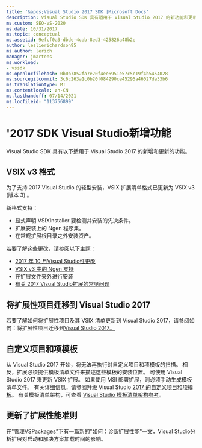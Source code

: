 ```yaml
---
title: '&apos;Visual Studio 2017 SDK |Microsoft Docs'
description: Visual Studio SDK 具有适用于 Visual Studio 2017 的新功能和更新的功能，包括更新后的 VSIX 版本 3 格式。
ms.custom: SEO-VS-2020
ms.date: 10/31/2017
ms.topic: conceptual
ms.assetid: 9efcf0a3-dbde-4cab-8ed3-425826a48b2e
author: leslierichardson95
ms.author: lerich
manager: jmartens
ms.workload:
- vssdk
ms.openlocfilehash: 0b0b7852fa7e20f4ee6951e57c5c19f4b5454028
ms.sourcegitcommit: 3c6c263a1c0b20f084290ce45295a46027da33b6
ms.translationtype: MT
ms.contentlocale: zh-CN
ms.lasthandoff: 07/14/2021
ms.locfileid: "113756899"
---
```

# <a name="what39s-new-in-the-visual-studio-2017-sdk"></a>&#39;2017 SDK Visual Studio新增功能

Visual Studio SDK 具有以下适用于 Visual Studio 2017 的新增和更新的功能。

## <a name="vsix-v3-format"></a>VSIX v3 格式

为了支持 2017 Visual Studio 的轻型安装，VSIX 扩展清单格式已更新为 VSIX v3 (版本 3) 。

新格式支持：

* 显式声明 VSIXInstaller 要检测并安装的先决条件。
* 扩展安装上的 Ngen 程序集。
* 在常规扩展根目录之外安装资产。

若要了解这些更改，请参阅以下主题：

* [2017 年 10 月Visual Studio性更改](breaking-changes-2017.md)
* [VSIX v3 中的 Ngen 支持](ngen-support.md)
* [在扩展文件夹外进行安装](set-install-root.md)
* [有关 2017 Visual Studio扩展的常见问题](faq-2017.yml)

## <a name="migrate-extensibility-project-to-visual-studio-2017"></a>将扩展性项目迁移到 Visual Studio 2017

若要了解如何将扩展性项目及其 VSIX 清单更新到 Visual Studio 2017，请参阅如何：将扩展性项目迁移到[Visual Studio 2017。](how-to-migrate-extensibility-projects-to-visual-studio-2017.md)

## <a name="custom-project-and-item-templates"></a>自定义项目和项模板

从 Visual Studio 2017 开始，将无法再执行对自定义项目和项模板的扫描。 相反，扩展必须提供模板清单文件来描述这些模板的安装位置。 可使用 Visual Studio 2017 来更新 VSIX 扩展。 如果使用 MSI 部署扩展，则必须手动生成模板清单文件。 有关详细信息，请参阅升级 Visual Studio [2017 的自定义项目和项模板](../extensibility/upgrading-custom-project-and-item-templates-for-visual-studio-2017.md)。 有关模板清单架构，可查看 [Visual Studio 模板清单架构参考](../extensibility/visual-studio-template-manifest-schema-reference.md)。

## <a name="updated-extension-performance-guidelines"></a>更新了扩展性能准则

在"管理[](how-to-diagnose-extension-performance.md)[VSPackages"](managing-vspackages.md)下有一篇新的"如何：诊断扩展性能"一文，Visual Studio分析扩展对启动和解决方案加载时间的影响。
